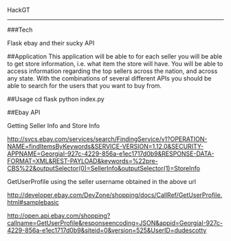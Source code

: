 HackGT
______

###Tech 

Flask
ebay and their sucky API

##Application
   This application will be able to for each seller you will be able to get store information, i.e. what item the store will have. You will be able to access information regarding the top sellers across the nation, and across any state.
With the combinations of several different APIs you should be able to search for the users that you want to buy from.

##Usage
   cd flask
   python index.py

##Ebay API

Getting Seller Info and Store Info

http://svcs.ebay.com/services/search/FindingService/v1?OPERATION-NAME=findItemsByKeywords&SERVICE-VERSION=1.12.0&SECURITY-APPNAME=GeorgiaI-927c-4229-856a-e1ec1717d0b9&RESPONSE-DATA-FORMAT=XML&REST-PAYLOAD&keywords=%22pre-CBS%22&outputSelector(0)=SellerInfo&outputSelector(1)=StoreInfo

GetUserProfile using the seller username obtained in the above url

http://developer.ebay.com/DevZone/shopping/docs/CallRef/GetUserProfile.html#samplebasic

http://open.api.ebay.com/shopping?callname=GetUserProfile&responseencoding=JSON&appid=GeorgiaI-927c-4229-856a-e1ec1717d0b9&siteid=0&version=525&UserID=dudescotty

